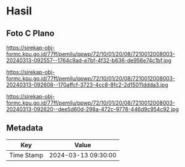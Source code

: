 # Hasil

## Foto C Plano

https://sirekap-obj-formc.kpu.go.id/77ff/pemilu/ppwp/72/10/01/20/08/7210012008003-20240313-092557--1764c9ad-e7bf-4f32-b636-de956e74c1bf.jpg

https://sirekap-obj-formc.kpu.go.id/77ff/pemilu/ppwp/72/10/01/20/08/7210012008003-20240313-092608--170affcf-3723-4cc8-8fc2-2d15011ddda3.jpg

https://sirekap-obj-formc.kpu.go.id/77ff/pemilu/ppwp/72/10/01/20/08/7210012008003-20240313-092620--dee5d60d-298a-472c-9778-446d9c954c92.jpg


## Metadata

| Key        | Value               |
| ---------- | ------------------- |
| Time Stamp | 2024-03-13 09:30:00 |



